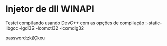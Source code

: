 # Injetor de dll WINAPI

Testei compilando usando DevC++ com as opções de compilação :-static-libgcc -lgdi32 -lcomctl32 -lcomdlg32

password:zk{Çkxu
